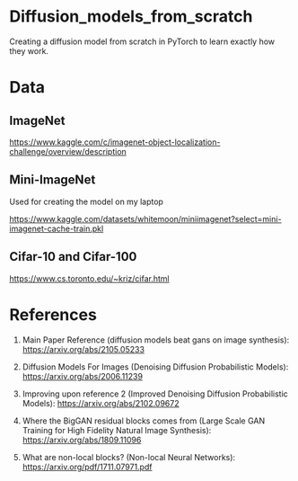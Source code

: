 # Diffusion_models_from_scratch
Creating a diffusion model from scratch in PyTorch to learn exactly how they work.



# Data
## ImageNet
https://www.kaggle.com/c/imagenet-object-localization-challenge/overview/description

## Mini-ImageNet
Used for creating the model on my laptop

https://www.kaggle.com/datasets/whitemoon/miniimagenet?select=mini-imagenet-cache-train.pkl

## Cifar-10 and Cifar-100
https://www.cs.toronto.edu/~kriz/cifar.html




# References

1. Main Paper Reference (diffusion models beat gans on image synthesis): https://arxiv.org/abs/2105.05233

2. Diffusion Models For Images (Denoising Diffusion Probabilistic Models): https://arxiv.org/abs/2006.11239

3. Improving upon reference 2 (Improved Denoising Diffusion Probabilistic Models): https://arxiv.org/abs/2102.09672

4. Where the BigGAN residual blocks comes from (Large Scale GAN Training for High Fidelity Natural Image Synthesis): https://arxiv.org/abs/1809.11096

5. What are non-local blocks? (Non-local Neural Networks): https://arxiv.org/pdf/1711.07971.pdf